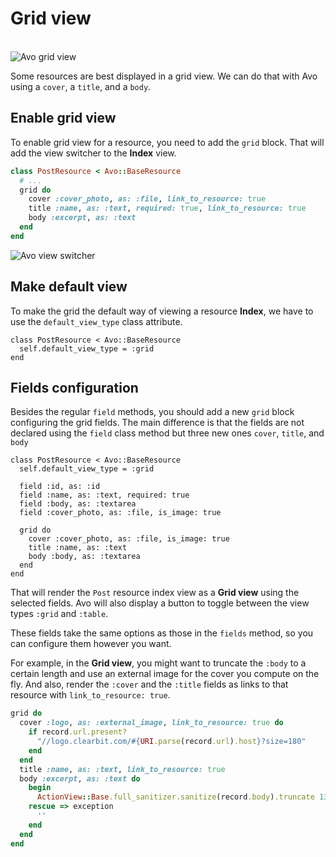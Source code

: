 # Grid view

<br />
<img :src="('/assets/img/grid-view.jpg')" alt="Avo grid view" class="border mb-4" />

Some resources are best displayed in a grid view. We can do that with Avo using a `cover`, a `title`, and a `body`.

## Enable grid view

To enable grid view for a resource, you need to add the `grid` block. That will add the view switcher to the **Index** view.

```ruby
class PostResource < Avo::BaseResource
  # ...
  grid do
    cover :cover_photo, as: :file, link_to_resource: true
    title :name, as: :text, required: true, link_to_resource: true
    body :excerpt, as: :text
  end
end
```

<img :src="('/assets/img/view-switcher.jpg')" alt="Avo view switcher" class="border mb-4" />

## Make default view

To make the grid the default way of viewing a resource **Index**, we have to use the `default_view_type` class attribute.

```ruby{7}
class PostResource < Avo::BaseResource
  self.default_view_type = :grid
end
```

## Fields configuration

Besides the regular `field` methods, you should add a new `grid` block configuring the grid fields. The main difference is that the fields are not declared using the `field` class method but three new ones `cover`, `title`, and `body`


```ruby{9-13}
class PostResource < Avo::BaseResource
  self.default_view_type = :grid

  field :id, as: :id
  field :name, as: :text, required: true
  field :body, as: :textarea
  field :cover_photo, as: :file, is_image: true

  grid do
    cover :cover_photo, as: :file, is_image: true
    title :name, as: :text
    body :body, as: :textarea
  end
end
```

That will render the `Post` resource index view as a **Grid view** using the selected fields. Avo will also display a button to toggle between the view types `:grid` and `:table`.

These fields take the same options as those in the `fields` method, so you can configure them however you want.

For example, in the **Grid view**, you might want to truncate the `:body` to a certain length and use an external image for the cover you compute on the fly. And also, render the `:cover` and the `:title` fields as links to that resource with `link_to_resource: true`.

```ruby
grid do
  cover :logo, as: :external_image, link_to_resource: true do
    if record.url.present?
      "//logo.clearbit.com/#{URI.parse(record.url).host}?size=180"
    end
  end
  title :name, as: :text, link_to_resource: true
  body :excerpt, as: :text do
    begin
      ActionView::Base.full_sanitizer.sanitize(record.body).truncate 130
    rescue => exception
      ''
    end
  end
end
```
